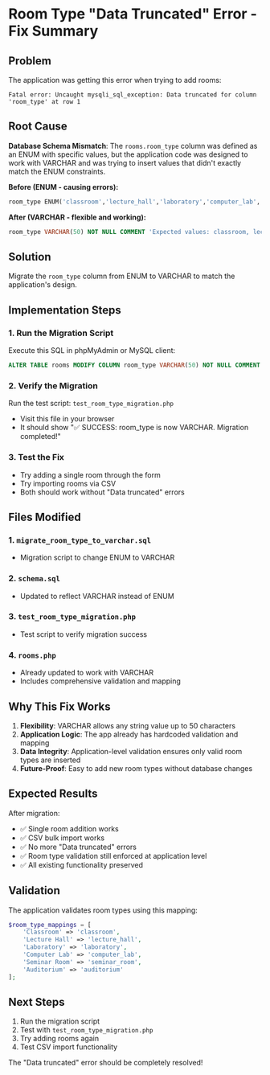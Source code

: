 # Room Type "Data Truncated" Error - Fix Summary

## Problem
The application was getting this error when trying to add rooms:
```
Fatal error: Uncaught mysqli_sql_exception: Data truncated for column 'room_type' at row 1
```

## Root Cause
**Database Schema Mismatch**: The `rooms.room_type` column was defined as an ENUM with specific values, but the application code was designed to work with VARCHAR and was trying to insert values that didn't exactly match the ENUM constraints.

**Before (ENUM - causing errors):**
```sql
room_type ENUM('classroom','lecture_hall','laboratory','computer_lab','seminar_room','auditorium') NOT NULL
```

**After (VARCHAR - flexible and working):**
```sql
room_type VARCHAR(50) NOT NULL COMMENT 'Expected values: classroom, lecture_hall, laboratory, computer_lab, seminar_room, auditorium'
```

## Solution
Migrate the `room_type` column from ENUM to VARCHAR to match the application's design.

## Implementation Steps

### 1. Run the Migration Script
Execute this SQL in phpMyAdmin or MySQL client:
```sql
ALTER TABLE rooms MODIFY COLUMN room_type VARCHAR(50) NOT NULL COMMENT 'Expected values: classroom, lecture_hall, laboratory, computer_lab, seminar_room, auditorium';
```

### 2. Verify the Migration
Run the test script: `test_room_type_migration.php`
- Visit this file in your browser
- It should show "✅ SUCCESS: room_type is now VARCHAR. Migration completed!"

### 3. Test the Fix
- Try adding a single room through the form
- Try importing rooms via CSV
- Both should work without "Data truncated" errors

## Files Modified

### 1. `migrate_room_type_to_varchar.sql`
- Migration script to change ENUM to VARCHAR

### 2. `schema.sql`
- Updated to reflect VARCHAR instead of ENUM

### 3. `test_room_type_migration.php`
- Test script to verify migration success

### 4. `rooms.php`
- Already updated to work with VARCHAR
- Includes comprehensive validation and mapping

## Why This Fix Works

1. **Flexibility**: VARCHAR allows any string value up to 50 characters
2. **Application Logic**: The app already has hardcoded validation and mapping
3. **Data Integrity**: Application-level validation ensures only valid room types are inserted
4. **Future-Proof**: Easy to add new room types without database changes

## Expected Results

After migration:
- ✅ Single room addition works
- ✅ CSV bulk import works
- ✅ No more "Data truncated" errors
- ✅ Room type validation still enforced at application level
- ✅ All existing functionality preserved

## Validation
The application validates room types using this mapping:
```php
$room_type_mappings = [
    'Classroom' => 'classroom',
    'Lecture Hall' => 'lecture_hall',
    'Laboratory' => 'laboratory',
    'Computer Lab' => 'computer_lab',
    'Seminar Room' => 'seminar_room',
    'Auditorium' => 'auditorium'
];
```

## Next Steps
1. Run the migration script
2. Test with `test_room_type_migration.php`
3. Try adding rooms again
4. Test CSV import functionality

The "Data truncated" error should be completely resolved!
